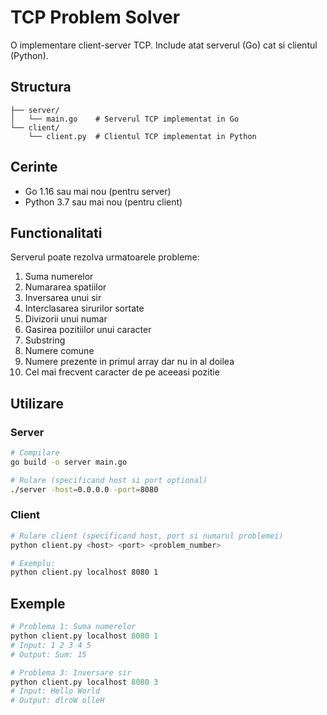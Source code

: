 # TCP Problem Solver

O implementare client-server TCP. Include atat serverul (Go) cat si clientul (Python).

## Structura

```
├── server/
│   └── main.go    # Serverul TCP implementat in Go
└── client/
    └── client.py  # Clientul TCP implementat in Python
```

## Cerinte

- Go 1.16 sau mai nou (pentru server)
- Python 3.7 sau mai nou (pentru client)

## Functionalitati

Serverul poate rezolva urmatoarele probleme:

1. Suma numerelor
2. Numararea spatiilor
3. Inversarea unui sir
4. Interclasarea sirurilor sortate
5. Divizorii unui numar
6. Gasirea pozitiilor unui caracter
7. Substring
8. Numere comune
9. Numere prezente in primul array dar nu in al doilea
10. Cel mai frecvent caracter de pe aceeasi pozitie

## Utilizare

### Server

```bash
# Compilare
go build -o server main.go

# Rulare (specificand host si port optional)
./server -host=0.0.0.0 -port=8080
```

### Client

```bash
# Rulare client (specificand host, port si numarul problemei)
python client.py <host> <port> <problem_number>

# Exemplu:
python client.py localhost 8080 1
```

## Exemple

```python
# Problema 1: Suma numerelor
python client.py localhost 8080 1
# Input: 1 2 3 4 5
# Output: Sum: 15

# Problema 3: Inversare sir
python client.py localhost 8080 3
# Input: Hello World
# Output: dlroW olleH
```
